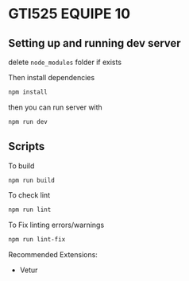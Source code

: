 # GTI525 EQUIPE 10

## Setting up and running dev server
delete `node_modules` folder if exists

Then install dependencies
```bash
npm install
```

then you can run server with
```bash
npm run dev
```

## Scripts 

To build
```bash
npm run build
```

To check lint 
```bash
npm run lint
```

To Fix linting errors/warnings
```bash
npm run lint-fix
```

Recommended Extensions: 
- Vetur 